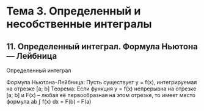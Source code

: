# Тема 3. Определенный и несобственные интегралы

## 11. Определенный интеграл. Формула Ньютона — Лейбница

Определенный интеграл

Формула Ньютона-Лейбница:
Пусть существует y = f(x), интегрируемая на отрезке [a; b]
Теорема:
Если функция y = f(x) непрерывна на отрезке [a; b] и F(x) – любая её первообразная на этом отрезке, то имеет место формула ab ∫ f(x) dx = F(b) – F(a)
